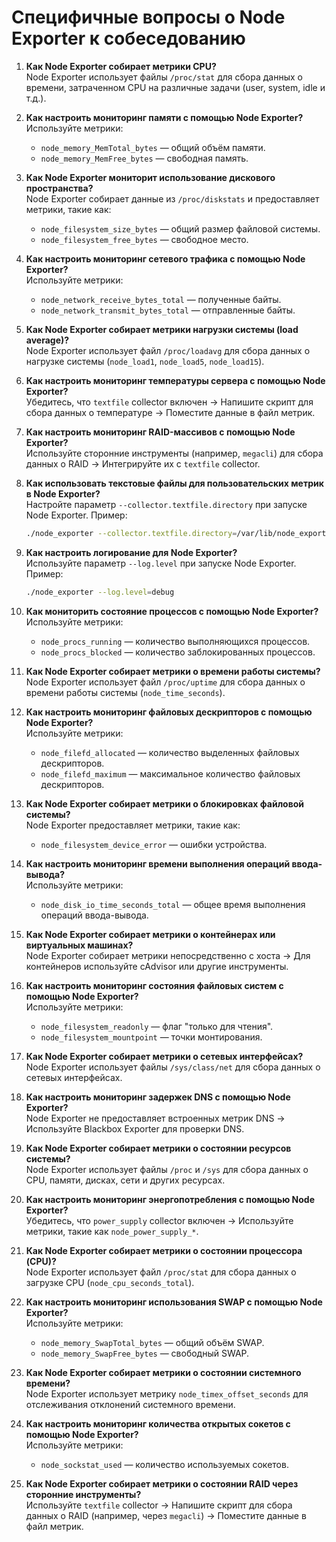 # **Специфичные вопросы о Node Exporter к собеседованию**

1. **Как Node Exporter собирает метрики CPU?**  
   Node Exporter использует файлы `/proc/stat` для сбора данных о времени, затраченном CPU на различные задачи (user, system, idle и т.д.).

2. **Как настроить мониторинг памяти с помощью Node Exporter?**  
   Используйте метрики:  
   - `node_memory_MemTotal_bytes` — общий объём памяти.  
   - `node_memory_MemFree_bytes` — свободная память.  

3. **Как Node Exporter мониторит использование дискового пространства?**  
   Node Exporter собирает данные из `/proc/diskstats` и предоставляет метрики, такие как:  
   - `node_filesystem_size_bytes` — общий размер файловой системы.  
   - `node_filesystem_free_bytes` — свободное место.  

4. **Как настроить мониторинг сетевого трафика с помощью Node Exporter?**  
   Используйте метрики:  
   - `node_network_receive_bytes_total` — полученные байты.  
   - `node_network_transmit_bytes_total` — отправленные байты.  

5. **Как Node Exporter собирает метрики нагрузки системы (load average)?**  
   Node Exporter использует файл `/proc/loadavg` для сбора данных о нагрузке системы (`node_load1`, `node_load5`, `node_load15`).

6. **Как настроить мониторинг температуры сервера с помощью Node Exporter?**  
   Убедитесь, что `textfile` collector включен → Напишите скрипт для сбора данных о температуре → Поместите данные в файл метрик.

7. **Как настроить мониторинг RAID-массивов с помощью Node Exporter?**  
   Используйте сторонние инструменты (например, `megacli`) для сбора данных о RAID → Интегрируйте их с `textfile` collector.

8. **Как использовать текстовые файлы для пользовательских метрик в Node Exporter?**  
   Настройте параметр `--collector.textfile.directory` при запуске Node Exporter. Пример:  
   ```bash
   ./node_exporter --collector.textfile.directory=/var/lib/node_exporter/textfile_collector
   ```

9. **Как настроить логирование для Node Exporter?**  
   Используйте параметр `--log.level` при запуске Node Exporter. Пример:  
   ```bash
   ./node_exporter --log.level=debug
   ```

10. **Как мониторить состояние процессов с помощью Node Exporter?**  
    Используйте метрики:  
    - `node_procs_running` — количество выполняющихся процессов.  
    - `node_procs_blocked` — количество заблокированных процессов.  

11. **Как Node Exporter собирает метрики о времени работы системы?**  
    Node Exporter использует файл `/proc/uptime` для сбора данных о времени работы системы (`node_time_seconds`).

12. **Как настроить мониторинг файловых дескрипторов с помощью Node Exporter?**  
    Используйте метрики:  
    - `node_filefd_allocated` — количество выделенных файловых дескрипторов.  
    - `node_filefd_maximum` — максимальное количество файловых дескрипторов.  

13. **Как Node Exporter собирает метрики о блокировках файловой системы?**  
    Node Exporter предоставляет метрики, такие как:  
    - `node_filesystem_device_error` — ошибки устройства.  

14. **Как настроить мониторинг времени выполнения операций ввода-вывода?**  
    Используйте метрики:  
    - `node_disk_io_time_seconds_total` — общее время выполнения операций ввода-вывода.  

15. **Как Node Exporter собирает метрики о контейнерах или виртуальных машинах?**  
    Node Exporter собирает метрики непосредственно с хоста → Для контейнеров используйте cAdvisor или другие инструменты.

16. **Как настроить мониторинг состояния файловых систем с помощью Node Exporter?**  
    Используйте метрики:  
    - `node_filesystem_readonly` — флаг "только для чтения".  
    - `node_filesystem_mountpoint` — точки монтирования.  

17. **Как Node Exporter собирает метрики о сетевых интерфейсах?**  
    Node Exporter использует файлы `/sys/class/net` для сбора данных о сетевых интерфейсах.

18. **Как настроить мониторинг задержек DNS с помощью Node Exporter?**  
    Node Exporter не предоставляет встроенных метрик DNS → Используйте Blackbox Exporter для проверки DNS.

19. **Как Node Exporter собирает метрики о состоянии ресурсов системы?**  
    Node Exporter использует файлы `/proc` и `/sys` для сбора данных о CPU, памяти, дисках, сети и других ресурсах.

20. **Как настроить мониторинг энергопотребления с помощью Node Exporter?**  
    Убедитесь, что `power_supply` collector включен → Используйте метрики, такие как `node_power_supply_*`.

21. **Как Node Exporter собирает метрики о состоянии процессора (CPU)?**  
    Node Exporter использует файл `/proc/stat` для сбора данных о загрузке CPU (`node_cpu_seconds_total`).

22. **Как настроить мониторинг использования SWAP с помощью Node Exporter?**  
    Используйте метрики:  
    - `node_memory_SwapTotal_bytes` — общий объём SWAP.  
    - `node_memory_SwapFree_bytes` — свободный SWAP.  

23. **Как Node Exporter собирает метрики о состоянии системного времени?**  
    Node Exporter использует метрику `node_timex_offset_seconds` для отслеживания отклонений системного времени.

24. **Как настроить мониторинг количества открытых сокетов с помощью Node Exporter?**  
    Используйте метрики:  
    - `node_sockstat_used` — количество используемых сокетов.  

25. **Как Node Exporter собирает метрики о состоянии RAID через сторонние инструменты?**  
    Используйте `textfile` collector → Напишите скрипт для сбора данных о RAID (например, через `megacli`) → Поместите данные в файл метрик.
